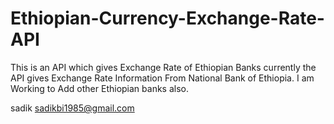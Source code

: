 # Ethiopian-Currency-Exchange-Rate-API
This is an API which gives Exchange Rate of Ethiopian Banks
currently the API gives Exchange Rate Information From National Bank of Ethiopia.
I am Working to Add other Ethiopian banks also.

sadik
sadikbi1985@gmail.com
